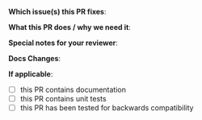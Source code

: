 <!--  Thanks for sending a pull request!  Here are some tips for you:
1. Make sure to read the Contributing Guide before submitting your PR: https://github.com/helm/helm/blob/master/CONTRIBUTING.md
2. If this PR closes another issue, add 'closes #<issue number>' somewhere in the PR summary. GitHub will automatically close that issue when this PR gets merged. Alternatively, adding 'refs #<issue number>' will not close the issue, but help provide the reviewer more context.-->

**Which issue(s) this PR fixes**:

**What this PR does / why we need it**:

**Special notes for your reviewer**:

**Docs Changes**:

**If applicable**:
- [ ] this PR contains documentation
- [ ] this PR contains unit tests
- [ ] this PR has been tested for backwards compatibility
